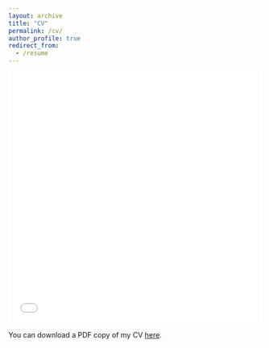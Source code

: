 ```yaml
---
layout: archive
title: "CV"
permalink: /cv/
author_profile: true
redirect_from:
  - /resume
---
```


<iframe src="/files/cv/ZifanCV.pdf" width="100%" height="500" frameborder="no" border="0" marginwidth="0" marginheight="0"></iframe>

You can download a PDF copy of my CV [here](/files/pdf/ZifanCV.pdf).
